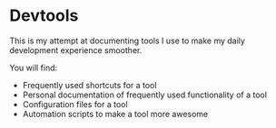 # Devtools

This is my attempt at documenting tools I use to make my daily development experience smoother.

You will find:

- Frequently used shortcuts for a tool
- Personal documentation of frequently used functionality of a tool
- Configuration files for a tool
- Automation scripts to make a tool more awesome
